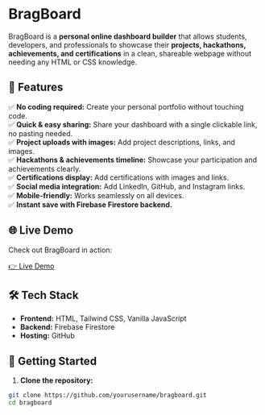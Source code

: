 # BragBoard

BragBoard is a **personal online dashboard builder** that allows students, developers, and professionals to showcase their **projects, hackathons, achievements, and certifications** in a clean, shareable webpage without needing any HTML or CSS knowledge.

## 🚀 Features

✅ **No coding required:** Create your personal portfolio without touching code.  
✅ **Quick & easy sharing:** Share your dashboard with a single clickable link, no pasting needed.  
✅ **Project uploads with images:** Add project descriptions, links, and images.  
✅ **Hackathons & achievements timeline:** Showcase your participation and achievements clearly.  
✅ **Certifications display:** Add certifications with images and links.  
✅ **Social media integration:** Add LinkedIn, GitHub, and Instagram links.  
✅ **Mobile-friendly:** Works seamlessly on all devices.  
✅ **Instant save with Firebase Firestore backend.**

## 🌐 Live Demo

Check out BragBoard in action:

[👉 Live Demo](https://pavan6559.github.io/BragBoard/)


## 🛠️ Tech Stack

- **Frontend:** HTML, Tailwind CSS, Vanilla JavaScript
- **Backend:** Firebase Firestore
- **Hosting:** GitHub

## 🏁 Getting Started

1. **Clone the repository:**

```bash
git clone https://github.com/yourusername/bragboard.git
cd bragboard
